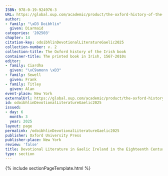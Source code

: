 ```yaml
---
ISBN: 978-0-19-924976-3
URL: https://global.oup.com/academic/product/the-oxford-history-of-the-irish-book-volume-ii-9780199249763?cc=ge&lang=3n#
author:
- family: "\xD3 Doibhlin"
  given: Diarmaid
categories: '202503'
chapter: 14
citation-key: odoibhlinDevotionalLiteratureGaelic2025
collection-number: v. 2
collection-title: The Oxford history of the Irish book
container-title: The printed book in Irish, 1567-2010s
editor:
- family: Ciardha
  given: "\xC9amonn \xD3"
- family: Sewell
  given: Frank
- family: Titley
  given: Alan
event-place: New York
externalUrl: https://global.oup.com/academic/product/the-oxford-history-of-the-irish-book-volume-ii-9780199249763?cc=ge&lang=3n#
id: odoibhlinDevotionalLiteratureGaelic2025
issued:
- day: 6
  month: 3
  year: 2025
layout: page
permalink: /odoibhlinDevotionalLiteratureGaelic2025
publisher: Oxford University Press
publisher-place: New York
review: 'false'
title: Devotional Literature in Gaelic Ireland in the Eighteenth Century
type: section
---
```

{% include sectionPageTemplate.html %}
